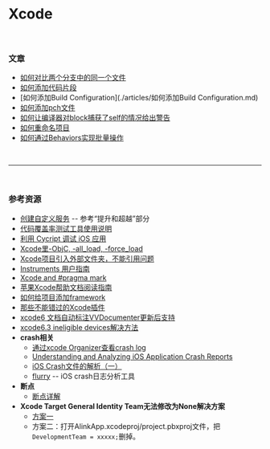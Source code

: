 # Xcode

<br>

### 文章

* [如何对比两个分支中的同一个文件](./articles/如何对比两个分支中的同一个文件.md)
* [如何添加代码片段](./articles/如何添加代码片段.md)
* [如何添加Build Configuration](./articles/如何添加Build Configuration.md)
* [如何添加pch文件](./articles/如何添加pch文件.md)
* [如何让编译器对block捕获了self的情况给出警告](./articles/如何让编译器对block捕获了self的情况给出警告.md)
* [如何重命名项目](./articles/如何重命名项目.md)
* [如何通过Behaviors实现批量操作](./articles/如何通过Behaviors实现批量操作.md)

<br>

***

<br>

### 参考资源

* [创建自定义服务](http://www.cocoachina.com/ios/20140731/9284.html) -- 参考“提升和超越”部分
* [代码覆盖率测试工具使用说明](https://github.com/vigossjjj/CodeCoverage4iOS/blob/master/README.md)
* [利用 Cycript 调试 iOS 应用](http://lldong.github.io/2014/03/03/embed-cycript-into-your-app-for-debugging.html)
* [Xcode里-ObjC, -all_load, -force_load](http://www.cnblogs.com/yashi88/p/3551947.html)
* [Xcode项目引入外部文件夹，不能引用问题](http://blog.csdn.net/qin2366552891/article/details/9008787)
* [Instruments 用户指南](http://www.cocoachina.com/bbs/read.php?tid=92026)
* [Xcode and #pragma mark](http://www.360doc.com/content/13/1210/22/2036337_336192229.shtml)
* [苹果Xcode帮助文档阅读指南](http://ourcoders.com/thread/show/117)
* [如何给项目添加framework](http://www.cnblogs.com/SeeMeFly/archive/2011/09/09/2172688.html)
* [那些不能错过的Xcode插件](http://www.cocoachina.com/industry/20130918/7022.html)
* [xcode6 文档自动标注VVDocumenter更新后支持](http://jingyan.baidu.com/article/c45ad29cc9e33c051653e210.html)
* [xcode6.3 ineligible devices解决方法](http://www.cocoachina.com/bbs/read.php?tid-294841.html)
* **crash相关**
	* [通过xcode Organizer查看crash log](http://www.cnblogs.com/max5945/p/3663966.html)
	* [Understanding and Analyzing iOS Application Crash Reports](https://developer.apple.com/library/ios/technotes/tn2151/_index.html)
	* [iOS Crash文件的解析（一）](http://www.cnblogs.com/smileEvday/p/Crash1.html)
	* [flurry](http://www.flurry.com/solutions/analytics) -- iOS crash日志分析工具
* **断点**
	* [断点详解](http://www.cocoachina.com/ios/20150805/12842.html)
* **Xcode Target General Identity Team无法修改为None解决方案**
	* [方案一](http://blog.csdn.net/jianjianyuer/article/details/45097681)
	* 方案二：打开AlinkApp.xcodeproj/project.pbxproj文件，把`DevelopmentTeam = xxxxx;`删掉。
